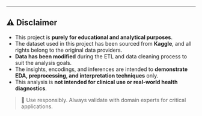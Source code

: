 ---

## ⚠️ Disclaimer

- This project is **purely for educational and analytical purposes**.
- The dataset used in this project has been sourced from **Kaggle**, and all rights belong to the original data providers.
- **Data has been modified** during the ETL and data cleaning process to suit the analysis goals.
- The insights, encodings, and inferences are intended to **demonstrate EDA, preprocessing, and interpretation techniques** only.
- This analysis is **not intended for clinical use or real-world health diagnostics**.

> 🧪 Use responsibly. Always validate with domain experts for critical applications.
